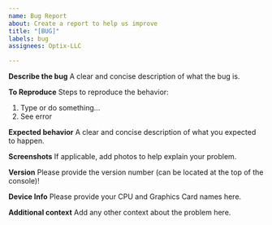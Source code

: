```yaml
---
name: Bug Report
about: Create a report to help us improve
title: "[BUG]"
labels: bug
assignees: Optix-LLC

---
```


**Describe the bug**
A clear and concise description of what the bug is.

**To Reproduce**
Steps to reproduce the behavior:
1. Type or do something...
2. See error

**Expected behavior**
A clear and concise description of what you expected to happen.

**Screenshots**
If applicable, add photos to help explain your problem.

**Version**
Please provide the version number (can be located at the top of the console)!

**Device Info**
Please provide your CPU and Graphics Card names here.

**Additional context**
Add any other context about the problem here.
